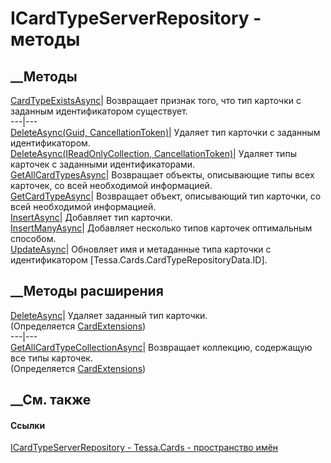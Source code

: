 # ICardTypeServerRepository - методы
##  __Методы
[CardTypeExistsAsync](M_Tessa_Cards_ICardTypeServerRepository_CardTypeExistsAsync.htm)|
Возвращает признак того, что тип карточки с заданным идентификатором
существует.  
---|---  
[DeleteAsync(Guid,
CancellationToken)](M_Tessa_Cards_ICardTypeServerRepository_DeleteAsync_1.htm)|
Удаляет тип карточки с заданным идентификатором.  
[DeleteAsync(IReadOnlyCollection<Guid>,
CancellationToken)](M_Tessa_Cards_ICardTypeServerRepository_DeleteAsync.htm)|
Удаляет типы карточек с заданными идентификаторами.  
[GetAllCardTypesAsync](M_Tessa_Cards_ICardTypeServerRepository_GetAllCardTypesAsync.htm)|
Возвращает объекты, описывающие типы всех карточек, со всей необходимой
информацией.  
[GetCardTypeAsync](M_Tessa_Cards_ICardTypeServerRepository_GetCardTypeAsync.htm)|
Возвращает объект, описывающий тип карточки, со всей необходимой информацией.  
[InsertAsync](M_Tessa_Cards_ICardTypeServerRepository_InsertAsync.htm)|
Добавляет тип карточки.  
[InsertManyAsync](M_Tessa_Cards_ICardTypeServerRepository_InsertManyAsync.htm)|
Добавляет несколько типов карточек оптимальным способом.  
[UpdateAsync](M_Tessa_Cards_ICardTypeServerRepository_UpdateAsync.htm)|
Обновляет имя и метаданные типа карточки с идентификатором
[Tessa.Cards.CardTypeRepositoryData.ID].  
## __Методы расширения
[DeleteAsync](M_Tessa_Cards_CardExtensions_DeleteAsync_1.htm)|  Удаляет
заданный тип карточки.  
(Определяется [CardExtensions](T_Tessa_Cards_CardExtensions.htm))  
---|---  
[GetAllCardTypeCollectionAsync](M_Tessa_Cards_CardExtensions_GetAllCardTypeCollectionAsync.htm)|
Возвращает коллекцию, содержащую все типы карточек.  
(Определяется [CardExtensions](T_Tessa_Cards_CardExtensions.htm))  
##  __См. также
#### Ссылки
[ICardTypeServerRepository - ](T_Tessa_Cards_ICardTypeServerRepository.htm)
[Tessa.Cards - пространство имён](N_Tessa_Cards.htm)
